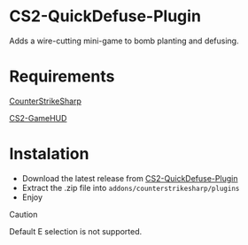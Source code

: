 # CS2-QuickDefuse-Plugin


Adds a wire-cutting mini-game to bomb planting and defusing.


# Requirements
[CounterStrikeSharp](https://github.com/roflmuffin/CounterStrikeSharp)

[CS2-GameHUD](https://github.com/darkerz7/CS2-GameHUD/tree/main)


# Instalation
- Download the latest release from [CS2-QuickDefuse-Plugin](https://github.com/M1Kac/CS2-QuickDefuse-Plugin/releases)
- Extract the .zip file into `addons/counterstrikesharp/plugins`
- Enjoy

> [!CAUTION]
> Default E selection is not supported.
